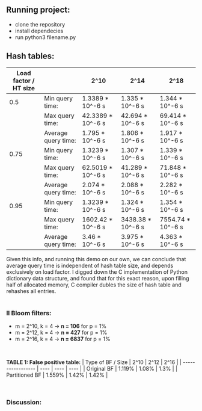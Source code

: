 ## Running project:

- clone the repository
- install dependecies
- run python3 filename.py

## Hash tables:

| Load factor / HT size |                     | 2^10                  | 2^14                  | 2^18                  |
| --------------------- | ------------------- | --------------------- | --------------------- | --------------------- |
| 0.5                   | Min query time:     | 1.3389 * 10^-6 s      | 1.335 * 10^-6 s     | 1.344 * 10^-6 s             |
|                       | Max query time:     | 42.3389 * 10^-6 s     | 42.694 * 10^-6 s     | 69.414 * 10^-6 s     |
|                       | Average query time: | 1.795 * 10^-6 s   | 1.806 * 10^-6 s | 1.917 * 10^-6 s |
| 0.75                  | Min query time:     | 1.3239 * 10^-6 s | 1.307 * 10^-6 s | 1.339 * 10^-6 s |
|                       | Max query time:     | 62.5019 * 10^-6 s  | 41.289 * 10^-6 s  | 71.848 * 10^-6 s    |
|                       | Average query time: | 2.074 * 10^-6 s  | 2.088 * 10^-6 s  | 2.282 * 10^-6 s |
| 0.95                  | Min query time:     | 1.3239 * 10^-6 s| 1.324 * 10^-6 s | 1.354 * 10^-6 s |
|                       | Max query time:     | 1602.42 * 10^-6 s   | 3438.38 * 10^-6 s      |  7554.74 * 10^-6 s    |
|                       | Average query time: | 3.46 * 10^-6 s | 3.975 * 10^-6 s  | 4.363 * 10^-6 s  |


Given this info, and running this demo on our own, we can conclude that average query time is independent of hash table size, and depends exclusively on load factor. I digged down the C implementation of Python dictionary data structure, and found that for this exact reason, upon filling half of allocated memory, C compiler dubles the size of hash table and rehashes all entries. 
<br/>
<br/>

### II Bloom filters:

- m = 2^10, k = 4 -> **n = 106** for p = 1%
- m = 2^12, k = 4 -> **n = 427** for p = 1%
- m = 2^16, k = 4 -> **n = 6837** for p = 1%

<br/>

**TABLE 1: False positive table:**
| Type of BF / Size | 2^10 | 2^12 | 2^16 |
| ----------------- | ---- | ---- | ---- |
| Original BF | 1.119% | 1.08% | 1.3% |
| Partitioned BF | 1.559% | 1.42% | 1.42% |

<br/>

### Discussion:

<br/>
<br/>
